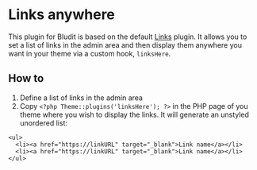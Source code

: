 # Links anywhere
This plugin for Bludit is based on the default [Links](https://github.com/bludit/bludit/tree/v3.0/bl-plugins/links) plugin. It allows you to set a list of links in the admin area and then display them anywhere you want in your theme via a custom hook, `linksHere`.

## How to
1. Define a list of links in the admin area
2. Copy `<?php Theme::plugins('linksHere'); ?>` in the PHP page of you theme where you wish to display the links. It will generate an unstyled unordered list:
```
<ul>
  <li><a href="https://linkURL" target="_blank">Link name</a></li>
  <li><a href="https://linkURL" target="_blank">Link name</a></li>
</ul>
```
